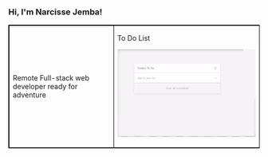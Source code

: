 ### Hi, I'm Narcisse Jemba!
 
<table style="border: 1px solid black;">
    <tr>
        <td  colspan="2" style="border: 1px solid black;">Remote Full-stack web developer ready for adventure</td>
        <td style="">
             <p style="">To Do List</p>
            <p>
            <img src="todolist1.gif" alt="MarineGEO circle logo" style=""/>
            </p>
        </td>
    </tr>
</table>


<!--
**jojo987N/jojo987N** is a ✨ _special_ ✨ repository because its `README.md` (this file) appears on your GitHub profile.

Here are some ideas to get you started:

- 🔭 I’m currently working on ...
- 🌱 I’m currently learning ...
- 👯 I’m looking to collaborate on ...
- 🤔 I’m looking for help with ...
- 💬 Ask me about ...
- 📫 How to reach me: ...
- 😄 Pronouns: ...
- ⚡ Fun fact: ...
-->
